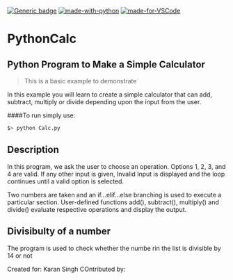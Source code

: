 [![Generic badge](https://img.shields.io/badge/Status-Just_Started-<COLOR>.svg)](https://shields.io/)
[![made-with-python](https://img.shields.io/badge/Made%20with-Python-3fe0d0.svg)](https://www.python.org/)
[![made-for-VSCode](https://img.shields.io/badge/Made%20for-VSCode-89cff0.svg)](https://code.visualstudio.com/)
# PythonCalc

## Python Program to Make a Simple Calculator
> This is a basic example to demonstrate

In this example you will learn to create a simple calculator that can add, subtract, multiply or divide depending upon the input from the user.

####To run simply use:
```sh
$> python Calc.py
```
## Description
In this program, we ask the user to choose an operation. Options 1, 2, 3, and 4 are valid. If any other input is given, Invalid Input is displayed and the loop continues until a valid option is selected.

Two numbers are taken and an if...elif...else branching is used to execute a particular section. User-defined functions add(), subtract(), multiply() and divide() evaluate respective operations and display the output.

## Divisibulty of a number
The program is used to check whether the numbe rin the list is divisible by 14 or not 

Created for: Karan Singh
COntributed by:
